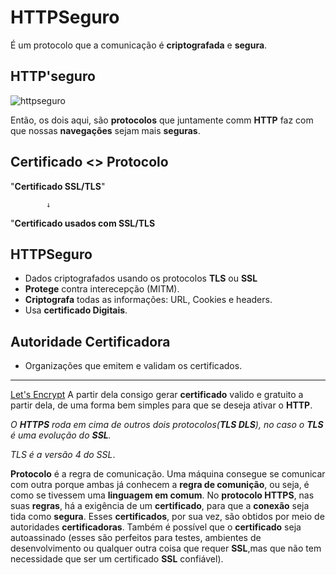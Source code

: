# HTTPSeguro

É um protocolo que a comunicação é **criptografada** e **segura**.

## HTTP'seguro
![httpseguro](https://user-images.githubusercontent.com/62820033/81433050-55182d80-913a-11ea-873b-d9e9148fa249.png)

Então, os dois aqui, são **protocolos** que juntamente comm **HTTP** faz com que nossas **navegações** sejam mais **seguras**.

## Certificado <> Protocolo
"**Certificado SSL/TLS**"

            ↓
"**Certificado usados com SSL/TLS**

## HTTPSeguro
* Dados criptografados usando os protocolos **TLS** ou **SSL**
* **Protege** contra interecepção (MITM).
* **Criptografa** todas as informações: URL, Cookies e headers.
* Usa **certificado Digitais**.

## Autoridade Certificadora
* Organizações que emitem e validam os certificados.

---

[Let's Encrypt](https://letsencrypt.org/pt-br/) A partir dela consigo gerar **certificado** valido e gratuito a partir dela, de uma forma bem simples para que se deseja ativar o **HTTP**.


*O **HTTPS** roda em cima de outros dois protocolos(**TLS DLS**), no caso o **TLS** é uma evolução do **SSL**.*

*TLS é a versão 4 do SSL*.


**Protocolo** é a regra de comunicação. Uma máquina consegue se comunicar com outra porque ambas já conhecem a **regra de comunição**, ou seja, é como se tivessem uma **linguagem em comum**. No **protocolo HTTPS**, nas suas **regras**, há a exigência de um **certificado**, para que a **conexão** seja tida como **segura**. Esses **certificados**, por sua vez, são obtidos por meio de autoridades **certificadoras**. Também é possível que o **certificado** seja autoassinado (esses são perfeitos para testes, ambientes de desenvolvimento ou qualquer outra coisa que requer **SSL**,mas que não tem necessidade que ser um certificado **SSL** confiável).
